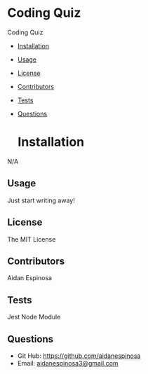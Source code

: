 # Coding Quiz

Coding Quiz

- [Installation](#installation)
- [Usage](#usage)
- [License](#license)
- [Contributors](#contribute)
- [Tests](#tests)
- [Questions](#questions)

  # Installation

N/A

## Usage

Just start writing away!

## License

The MIT License

## Contributors

Aidan Espinosa

## Tests

Jest Node Module

## Questions

- Git Hub: https://github.com/aidanespinosa
- Email: aidanespinosa3@gmail.com
